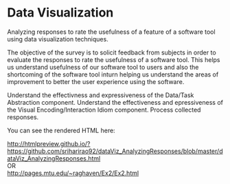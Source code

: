 # Data Visualization
Analyzing responses to rate the usefulness of a feature of a software tool using data visualization techniques.

The objective of the survey is to solicit feedback from subjects in order to evaluate the responses to rate the usefulness of a software tool. This helps us understand usefulness of our software tool to users and also the shortcoming of the software tool inturn helping us understand the areas of improvement to better the user experience using the software.

Understand the effectivness and expressiveness of the Data/Task Abstraction component.
Understand the effectiveness and epressiveness of the Visual Encoding/Interaction Idiom component.
Process collected responses.

You can see the rendered HTML here:

http://htmlpreview.github.io/?https://github.com/sriharirao92/dataViz_AnalyzingResponses/blob/master/dataViz_AnalyzingResponses.html
<br> OR <br>
http://pages.mtu.edu/~raghaven/Ex2/Ex2.html
